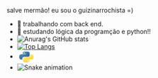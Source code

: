 salve mermão! eu sou o guizinarrochista =)
- 🔭 trabalhando com back end.
- 🌱 estudando lógica da programção e python!!
- ![Anurag's GitHub stats](https://github-readme-stats.vercel.app/api?username=guizinarrochista&show_icons=true&theme=tokyonight)
- [![Top Langs](https://github-readme-stats.vercel.app/api/top-langs/?username=guizinarrochista)](https://github.com/guizinarrochista/github-readme-stats)
- <img align="center" alt="Rafa-Python" height="30" width="40" src="https://raw.githubusercontent.com/devicons/devicon/master/icons/python/python-original.svg">
- ![Snake animation](https://github.com/guizinarrochista)
